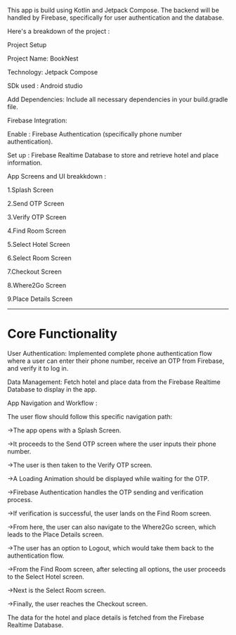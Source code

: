 This app is build using Kotlin and Jetpack Compose. The backend will be handled by Firebase, specifically for user authentication and the database.

Here's a breakdown of the project :

Project Setup

Project Name: BookNest 

Technology: Jetpack Compose 

SDk used : Android studio

Add Dependencies: Include all necessary dependencies in your build.gradle file. 

Firebase Integration:

Enable : Firebase Authentication (specifically phone number authentication). 

Set up : Firebase Realtime Database to store and retrieve hotel and place information. 


App Screens and UI breakkdown :

1.Splash Screen 


2.Send OTP Screen 


3.Verify OTP Screen 


4.Find Room Screen 


5.Select Hotel Screen 


6.Select Room Screen 


7.Checkout Screen 


8.Where2Go Screen 


9.Place Details Screen 

_____________________________________________________________________________________________________________________________________________________________________________________________________________________________

# Core Functionality

User Authentication: Implemented complete phone authentication flow where a user can enter their phone number, receive an OTP from Firebase, and verify it to log in. 

Data Management: Fetch hotel and place data from the Firebase Realtime Database to display in the app. 

App Navigation and Workflow :

The user flow should follow this specific navigation path:

->The app opens with a Splash Screen.

->It proceeds to the Send OTP screen where the user inputs their phone number.

->The user is then taken to the Verify OTP screen.

->A Loading Animation should be displayed while waiting for the OTP.

->Firebase Authentication handles the OTP sending and verification process.

->If verification is successful, the user lands on the Find Room screen.

->From here, the user can also navigate to the Where2Go screen, which leads to the Place Details screen.

->The user has an option to Logout, which would take them back to the authentication flow.

->From the Find Room screen, after selecting all options, the user proceeds to the Select Hotel screen.

->Next is the Select Room screen.

->Finally, the user reaches the Checkout screen.

The data for the hotel and place details is fetched from the Firebase Realtime Database. 
